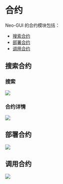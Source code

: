 # 合约

Neo-GUI 的合约模块包括：

- [搜索合约](#搜索合约)
- [部署合约](#部署合约)
- [调用合约](#调用合约)

## 搜索合约

### 搜索



![](/assets/contract-search.png)

### 合约详情



![](/assets/contract.png)

## 部署合约



![](/assets/deploy.png)

## 调用合约



![](/assets/invoke.png)